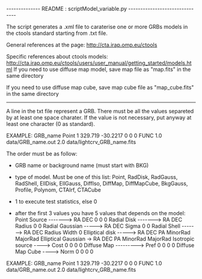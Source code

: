-------------- README : scriptModel_variable.py  -------------------------------

The script generates a .xml file to caraterise one or more GRBs models in the
ctools standard starting from .txt file.


General references at the page: 
	http://cta.irap.omp.eu/ctools

Specific references about ctools models:
	http://cta.irap.omp.eu/ctools/users/user_manual/getting_started/models.html
If you need to use diffuse map model, save map file as "map.fits" 
	in the same directory

If you need to use diffuse map cube, save map cube file as "map_cube.fits" 
	in the same directory	

--------------------------------------------------------------------------------

A line in the txt file represent a GRB. There must be all the values separeted
by at least one space charater. If the value is not necessary, put anyway at least
one character (0 as standard).

EXAMPLE:
GRB_name  Point  1  329.719  -30.2217   0    0   0   FUNC  1.0  data/GRB_name.out  2.0   data/lightcrv_GRB_name.fits

The order must be as follow:

- GRB name or background name (must start with BKG)

- type of model. Must be one of this list: 
	Point, RadDisk, RadGauss, RadShell, EllDisk, EllGauss, DiffIso,
	DiffMap, DiffMapCube, BkgGauss, Profile, Polynom, CTAIrf, CTACube

- 1 to execute test statistics, else 0 	

- after the first 3 values you have 5 values that depends on the model:
	Point Source  -------> RA   DEC  0  		0   		0
	Radial Disk   -------> RA   DEC  Radius 	0 			0
	Radial Gaussian -----> RA   DEC  Sigma 		0			0
	Radial Shell  -------> RA   DEC  Radius		Width		0
	Elliptical disk -----> RA   DEC  PA 		MinorRad	MajorRad
	Elliptical Gaussian -> RA   DEC  PA 		MinorRad	MajorRad
	Isotropic source ----> Cost 0	 0			0			0
	Diffuse Map ---------> Pref 0	 0			0			0
	Diffuse Map Cube ----> Norm 0	 0			0			0



EXAMPLE:
GRB_name  Point  1  329.719  -30.2217   0    0   0   FUNC  1.0  data/GRB_name.out  2.0   data/lightcrv_GRB_name.fits